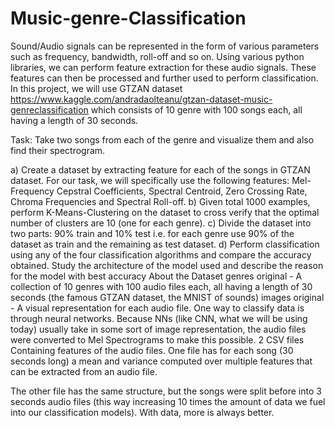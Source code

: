 # Music-genre-Classification
Sound/Audio signals can be represented in the form of various parameters such as frequency, bandwidth, roll-off and so on. Using various python libraries, we can perform feature extraction for these audio signals. These features can then be processed and further used to perform classification. In this project, we will use GTZAN dataset https://www.kaggle.com/andradaolteanu/gtzan-dataset-music-genreclassification which consists of 10 genre with 100 songs each, all having a length of 30 seconds.

Task:
Take two songs from each of the genre and visualize them and also find their spectrogram.

a) Create a dataset by extracting feature for each of the songs in GTZAN dataset. For our task, we will specifically use the following features: Mel-Frequency Cepstral Coefficients, Spectral Centroid, Zero Crossing Rate, Chroma Frequencies and Spectral Roll-off.
b) Given total 1000 examples, perform K-Means-Clustering on the dataset to cross verify that the optimal number of clusters are 10 (one for each genre).
c) Divide the dataset into two parts: 90% train and 10% test i.e. for each genre use 90% of the dataset as train and the remaining as test dataset.
d) Perform classification using any of the four classification algorithms and compare the accuracy obtained. Study the architecture of the model used and describe the reason for the model with best accuracy
About the Dataset
genres original - A collection of 10 genres with 100 audio files each, all having a length of 30 seconds (the famous GTZAN dataset, the MNIST of sounds)
images original - A visual representation for each audio file. One way to classify data is through neural networks. Because NNs (like CNN, what we will be using today) usually take in some sort of image representation, the audio files were converted to Mel Spectrograms to make this possible.
2 CSV files
Containing features of the audio files. One file has for each song (30 seconds long) a mean and variance computed over multiple features that can be extracted from an audio file.

The other file has the same structure, but the songs were split before into 3 seconds audio files (this way increasing 10 times the amount of data we fuel into our classification models). With data, more is always better.
